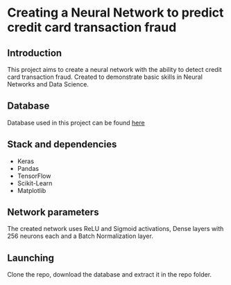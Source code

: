# Creating a Neural Network to predict credit card transaction fraud

## Introduction

This project aims to create a neural network with the ability to detect credit card transaction fraud. Created to demonstrate basic skills in Neural Networks and Data Science.

## Database

Database used in this project can be found [here](https://www.kaggle.com/datasets/nelgiriyewithana/credit-card-fraud-detection-dataset-2023)

## Stack and dependencies

- Keras
- Pandas
- TensorFlow
- Scikit-Learn
- Matplotlib

## Network parameters

The created network uses ReLU and Sigmoid activations, Dense layers with 256 neurons each and a Batch Normalization layer.

## Launching 

Clone the repo, download the database and extract it in the repo folder.